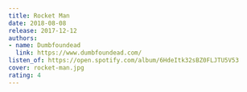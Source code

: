 ```yaml
---
title: Rocket Man
date: 2018-08-08
release: 2017-12-12
authors:
- name: Dumbfoundead
  link: https://www.dumbfoundead.com/
listen_of: https://open.spotify.com/album/6HdeItk32sBZ0FLJTU5V53
cover: rocket-man.jpg
rating: 4
---
```


